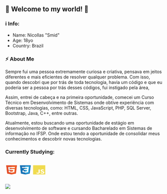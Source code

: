 ## 👋 Welcome to my world! 👋

### ℹ️ Info:
- Name: Nicollas "Smid"
- Age: 18yo
- Country: Brazil

### ⚡ About Me  
Sempre fui uma pessoa extremamente curiosa e criativa, pensava em jeitos diferentes e mais eficientes de resolver qualquer problema. Com isso, quando descobri que por trás de toda tecnologia, havia um código e que eu poderia ser a pessoa por trás desses códigos, fui instigado pela área,

Assim, entrei de cabeça e na primeira oportunidade, comecei um Curso Técnico em Desenvolvimento de Sistemas onde obtive experiência com diversas tecnologias, como: HTML, CSS, JavaScript, PHP, SQL Server, Bootstrap, Java, C++, entre outras.

Atualmente, estou buscando uma oportunidade de estágio em desenvolvimento de software e cursando Bacharelado em Sistemas de informação no IFSP. Onde estou tendo a oportunidade de consolidar meus conhecimentos e descobrir novas tecnologias.

### Currently Studying:
<div style="display: inline_block"><br>
  <img align="center" alt="HTML" height="30" width="40" src="https://raw.githubusercontent.com/devicons/devicon/master/icons/html5/html5-original.svg">
  <img align="center" alt="CSS" height="30" width="40" src="https://raw.githubusercontent.com/devicons/devicon/master/icons/css3/css3-original.svg">
  <img align="center" alt="Js" height="30" width="40" src="https://raw.githubusercontent.com/devicons/devicon/master/icons/javascript/javascript-plain.svg">
</div>
  
  ##
 
<div> 
  <a href="https://www.linkedin.com/in/nicollas-smid-838349205" target="_blank"><img src="https://img.shields.io/badge/-LinkedIn-%230077B5?style=for-the-badge&logo=linkedin&logoColor=white" target="_blank"></a> 
</div>
